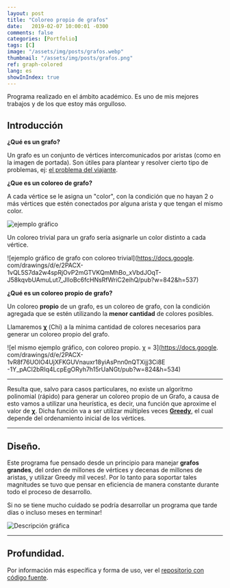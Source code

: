 ```yaml
---
layout: post
title: "Coloreo propio de grafos"
date:   2019-02-07 10:00:01 -0300
comments: false
categories: [Portfolio]
tags: [C]
image: "/assets/img/posts/grafos.webp"
thumbnail: "/assets/img/posts/grafos.png"
ref: graph-colored
lang: es
showInIndex: true
---
```


Programa realizado en el ámbito académico. Es uno de mis mejores trabajos y de los que estoy más orgulloso.

## Introducción

**¿Qué es un grafo?**

Un grafo es un conjunto de vértices intercomunicados por aristas (como en la imagen de portada). Son útiles para 
plantear y resolver cierto tipo de problemas, ej: 
[el problema del viajante](https://es.wikipedia.org/wiki/Problema_del_viajante).

**¿Que es un coloreo de grafo?**

A cada vértice se le asigna un "color", con la condición que no hayan 2 o más vértices que estén conectados por alguna 
arista y que tengan el mismo color.

![ejemplo gráfico](https://docs.google.com/drawings/d/e/2PACX-1vRECQKsD5Ug1nJFwcabXvXEOJ1mRldy4bxWEOwZaI4_GjlQ4RgauR-k4n6dFnj1f7Z8tlfdBykFZWcY/pub?w=426&h=116)

Un coloreo trivial para un grafo sería asignarle un color distinto a cada vértice.

![ejemplo gráfico de grafo con coloreo trivial](https://docs.google.
com/drawings/d/e/2PACX-1vQL5S7da2w4spRjOvP2mGTVKQmMhBo_xVbdJOqT-J58kqvbUAmuLut7_JlIoBc6fcHNsRfWriC2eihQ/pub?w=842&h=537)

**¿Qué es un coloreo propio de grafo?**

Un coloreo **propio** de un grafo, es un coloreo de grafo, con la condición agregada que se estén utilizando la **menor 
cantidad** de colores posibles.

Llamaremos **&chi;** (Chi) a la mínima cantidad de colores necesarios para generar un coloreo propio del grafo.

![el mismo ejemplo gráfico, con coloreo propio. &chi; = 3](https://docs.google.
com/drawings/d/e/2PACX-1vR8f76UOlO4UjXFKGUVnauxr18yiAsPnn0nQTXijj3Ci8E
-1Y_pACI2bRIq4LcpEgORyh7h15rUaNGt/pub?w=824&h=534)

---

Resulta que, salvo para casos particulares, no existe un algoritmo polinomial (rápido) para generar un coloreo propio
de un Grafo, a causa de esto vamos a utilizar una heurística, es decir, una función que aproxime el valor de 
**&chi;**. Dicha función va a ser utilizar múltiples veces 
[**Greedy**](https://en.wikipedia.org/wiki/Greedy_algorithm), el cual depende del ordenamiento inicial 
de los vértices.

---

## Diseño.

Este programa fue pensado desde un principio para manejar **grafos grandes**, del orden de millones de vértices y
 decenas de millones de aristas, y utilizar Greedy mil veces!. Por lo tanto para soportar tales magnitudes se tuvo que
  pensar en eficiencia de manera constante durante todo el proceso de desarrollo.

Si no se tiene mucho cuidado se podría desarrollar un programa que tarde días o incluso meses en terminar!

![Descripción gráfica](https://docs.google.com/drawings/d/e/2PACX-1vRtoy1g3svRkMHvuquHsUWwb5f3PU-p46w6sj01tso7xjRhvR3HLZtEwh8tph_Y7Fmx6klteQVu7dlJ/pub?w=944&h=563)

---

## Profundidad.

Por información más específica y forma de uso, ver el 
[repositorio con código fuente](https://github.com/nahuelbrandan/discreta2).
